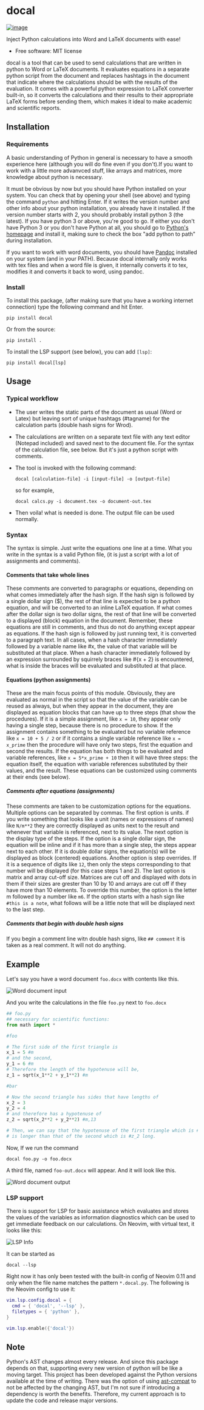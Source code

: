 # docal

[![image](https://img.shields.io/pypi/v/docal.svg)](https://pypi.python.org/pypi/docal)

Inject Python calculations into Word and LaTeX documents with ease!

- Free software: MIT license

docal is a tool that can be used to send calculations that are written
in python to Word or LaTeX documents. It evaluates equations in a
separate python script from the document and replaces hashtags in the
document that indicate where the calculations should be with the results
of the evaluation. It comes with a powerful python expression to LaTeX
converter built-in, so it converts the calculations and their results to
their appropriate LaTeX forms before sending them, which makes it ideal
to make academic and scientific reports.

## Installation

### Requirements

A basic understanding of Python in general is necessary to have a smooth
experience here (although you will do fine even if you don\'t).If you want to
work with a little more advanvced stuff, like arrays and matrices, more
knowledge about python is necessary.

It must be obvious by now but you should have Python installed on your
system. You can check that by opening your shell (see above) and typing
the command `python` and hitting Enter. If it writes the version number
and other info about your python installation, you already have it
installed. If the version number starts with 2, you should probably
install python 3 (the latest). If you have python 3 or above, you\'re
good to go. If either you don\'t have Python 3 or you don\'t have Python
at all, you should go to [Python\'s homepage](https://www.python.org)
and install it, making sure to check the box \"add python to path\"
during installation.

If you want to work with word documents, you should have
[Pandoc](https://pandoc.org) installed on your system (and in
your PATH). Because docal internally only works with tex files and when
a word file is given, it internally converts it to tex, modifies it and
converts it back to word, using pandoc.

### Install

To install this package, (after making sure that you have a working
internet connection) type the following command and hit Enter.

```shell
pip install docal
```

Or from the source:

```shell
pip install .
```

To install the LSP support (see below), you can add `[lsp]`:
```shell
pip install docal[lsp]
```

## Usage

### Typical workflow

- The user writes the static parts of the document as usual (Word or
  Latex) but leaving sort of unique hashtags (\#tagname) for the
  calculation parts (double hash signs for Wrod).

- The calculations are written on a separate text file with any text
  editor (Notepad included) and saved next to the document file. For
  the syntax of the calculation file, see below. But it\'s just a
  python script with comments.

- The tool is invoked with the following command:

  ```shell
  docal [calculation-file] -i [input-file] -o [output-file]
  ```

  so for example,

  ```shell
  docal calcs.py -i document.tex -o document-out.tex
  ```
- Then voila! what is needed is done. The output file can be used
  normally.

### Syntax

The syntax is simple. Just write the equations one line at a time. What
you write in the syntax is a valid Python file, (it is just a script
with a lot of assignments and comments).

#### Comments that take whole lines

These comments are converted to paragraphs or equations, depending on
what comes immediately after the hash sign. If the hash sign is followed
by a single dollar sign (\$), the rest of that line is expected to be a
python equation, and will be converted to an inline LaTeX equation. If
what comes after the dollar sign is two dollar signs, the rest of that
line will be converted to a displayed (block) equation in the document.
Remember, these equations are still in comments, and thus do not do
anything except appear as equations. If the hash sign is followed by
just running text, it is converted to a paragraph text. In all cases,
when a hash character immediately followed by a variable name like \#x,
the value of that variable will be substituted at that place. When a
hash character immediately followed by an expression surrounded by
squirrely braces like \#{x + 2} is encountered, what is inside the
braces will be evaluated and substituted at that place.

#### Equations (python assignments)

These are the main focus points of this module. Obviously, they are
evaluated as normal in the script so that the value of the variable can
be reused as always, but when they appear in the document, they are
displayed as equation blocks that can have up to three steps (that show
the procedures). If it is a simple assignment, like `x = 10`, they
appear only having a single step, because there is no procedure to show.
If the assignment contains something to be evaluated but no variable
reference like `x = 10 + 5 / 2` or if it contains a single variable
reference like `x = x_prime` then the procedure will have only two
steps, first the equation and second the results. If the equation has
both things to be evaluated and variable references, like
`x = 5*x_prime + 10` then it will have three steps: the equation itself,
the equation with variable references substituted by their values, and
the result. These equations can be customized using comments at their
ends (see below).

##### Comments after equations (assignments)

These comments are taken to be customization options for the equations.
Multiple options can be separated by commas. The first option is units.
if you write something that looks like a unit (names or expressions of
names) like `N/m**2` they are correctly displayed as units next to the
result and whenever that variable is referenced, next to its value. The
next option is the display type of the steps. If the option is a single
dollar sign, the equation will be inline and if it has more than a
single step, the steps appear next to each other. If it is double dollar
signs, the equation(s) will be displayed as block (centered) equations.
Another option is step overrides. If it is a sequence of digits like
`12`, then only the steps corresponding to that number will be displayed
(for this case steps 1 and 2). The last option is matrix and array
cut-off size. Matrices are cut off and displayed with dots in them if
their sizes are grester than 10 by 10 and arrays are cut off if they
have more than 10 elements. To override this number, the option is the
letter m followed by a number like `m6`. If the option starts with a
hash sign like `#this is a note`, what follows will be a little note
that will be displayed next to the last step.

##### Comments that begin with double hash signs

If you begin a comment line witn double hash signs, like `## comment` it
is taken as a real comment. It will not do anything.

Example
-------

Let\'s say you have a word document `foo.docx` with contents like this.

![Word document input](https://raw.githubusercontent.com/K1DV5/docal/master/images/word-in.png)

And you write the calculations in the file `foo.py` next to `foo.docx`
```python
## foo.py
## necessary for scientific functions:
from math import *

#foo

# The first side of the first triangle is
x_1 = 5 #m
# and the second,
y_1 = 6 #m
# Therefore the length of the hypotenuse will be,
z_1 = sqrt(x_1**2 + y_1**2) #m

#bar

# Now the second triangle has sides that have lengths of
x_2 = 3
y_2 = 4
# and therefore has a hypotenuse of
z_2 = sqrt(x_2**2 + y_2**2) #m,13

# Then, we can say that the hypotenuse of the first triangle which is #z_1 long
# is longer than that of the second which is #z_2 long.
```

Now, If we run the command 

```shell
docal foo.py -o foo.docx
```

A third file, named `foo-out.docx` will appear. And it will look like
this.

![Word document output](https://raw.githubusercontent.com/K1DV5/docal/master/images/word-out.png)

### LSP support

There is support for LSP for basic assistance which evaluates and stores
the values of the variables as information diagnostics which can be used
to get immediate feedback on our calculations. On Neovim, with virtual
text, it looks like this:

![LSP Info](https://raw.githubusercontent.com/K1DV5/docal/master/images/lsp.png)

It can be started as

```shell
docal --lsp
```

Right now it has only been tested with the built-in config of Neovim 0.11 and
only when the file name matches the pattern `*.docal.py`. The following is the
Neovim config to use it:

```lua
vim.lsp.config.docal = {
  cmd = { 'docal', '--lsp' },
  filetypes = { 'python' },
}

vim.lsp.enable({'docal'})
```

Note
----

Python's AST changes almost every release. And since this package depends on
that, supporting every new version of python will be like a moving target. This
project has been developed against the Python versions available at the time of
writing. There was the option of using
[ast-compat](https://pypi.org/project/ast-compat/) to not be affected by the
changing AST, but I'm not sure if introducing a dependency is worth the
benefits. Therefore, my current approach is to update the code and release
major versions.
